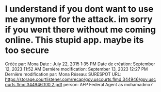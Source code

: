 # I understand if you dont want to use me anymore for the attack. im sorry if you went there without me coming online. This stupid app. maybe its too secure

Créée par: Mona
Date : July 22, 2015 1:35 PM
Date de création: September 12, 2023 11:52 AM
Dernière modification: September 13, 2023 12:27 PM
Dernière modification par: Mona
Réseau: SURESPOT
URL: https://storage.courtlistener.com/recap/gov.uscourts.flmd.344946/gov.uscourts.flmd.344946.100.2.pdf
person: AFP Federal Agent as mohamadmo7
